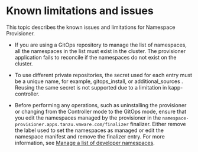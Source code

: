 # Known limitations and issues

This topic describes the known issues and limitations for Namespace Provisioner.

- If you are using a GitOps repository to manage the list of namespaces, all the namespaces in the
list must exist in the cluster. The provisioner application fails to reconcile if the namespaces do
not exist on the cluster.

- To use different private repositories, the secret used for each entry must be a unique name, for
example, gitops_install, or additional_sources . Reusing the same secret is not supported due to a
limitation in kapp-controller.

- Before performing any operations, such as uninstalling the provisioner or changing
from the Controller mode to the GitOps mode, ensure that you edit the namespaces managed by the
provisioner in the `namespace-provisioner.apps.tanzu.vmware.com/finalizer` finalizer.
Either remove the label used to set the namespaces as managed or edit the namespace manifest and
remove the finalizer entry. For more information, see
[Manage a list of developer namespaces](provision-developer-ns.hbs.md).

